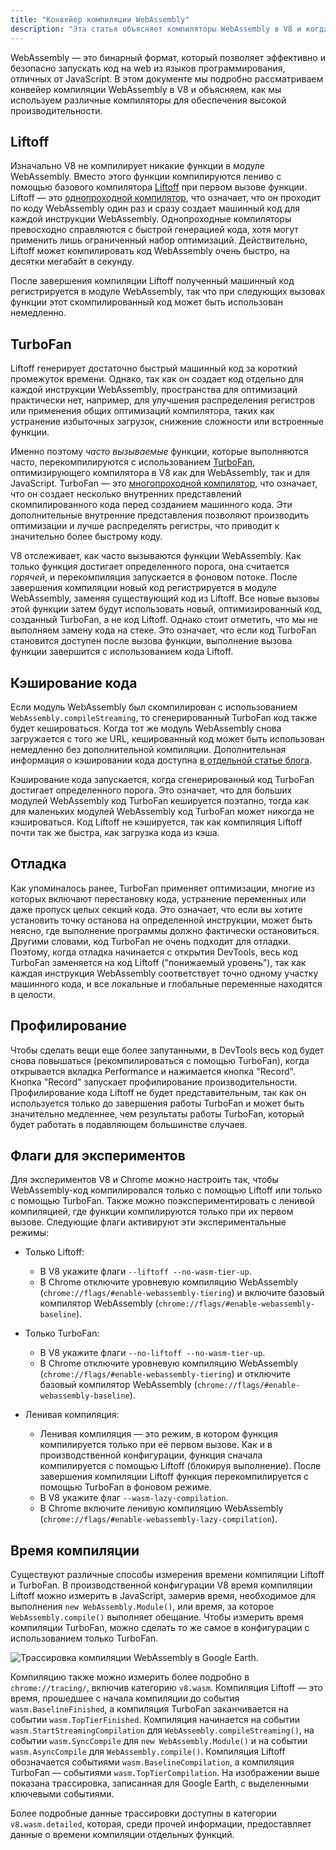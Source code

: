 ```yaml
---
title: "Конвейер компиляции WebAssembly"
description: "Эта статья объясняет компиляторы WebAssembly в V8 и когда они компилируют код WebAssembly."
---
```


WebAssembly — это бинарный формат, который позволяет эффективно и безопасно запускать код на web из языков программирования, отличных от JavaScript. В этом документе мы подробно рассматриваем конвейер компиляции WebAssembly в V8 и объясняем, как мы используем различные компиляторы для обеспечения высокой производительности.

## Liftoff

Изначально V8 не компилирует никакие функции в модуле WebAssembly. Вместо этого функции компилируются лениво с помощью базового компилятора [Liftoff](/blog/liftoff) при первом вызове функции. Liftoff — это [однопроходной компилятор](https://en.wikipedia.org/wiki/One-pass_compiler), что означает, что он проходит по коду WebAssembly один раз и сразу создает машинный код для каждой инструкции WebAssembly. Однопроходные компиляторы превосходно справляются с быстрой генерацией кода, хотя могут применить лишь ограниченный набор оптимизаций. Действительно, Liftoff может компилировать код WebAssembly очень быстро, на десятки мегабайт в секунду.

После завершения компиляции Liftoff полученный машинный код регистрируется в модуле WebAssembly, так что при следующих вызовах функции этот скомпилированный код может быть использован немедленно.

## TurboFan

Liftoff генерирует достаточно быстрый машинный код за короткий промежуток времени. Однако, так как он создает код отдельно для каждой инструкции WebAssembly, пространства для оптимизаций практически нет, например, для улучшения распределения регистров или применения общих оптимизаций компилятора, таких как устранение избыточных загрузок, снижение сложности или встроенные функции.

Именно поэтому _часто вызываемые_ функции, которые выполняются часто, перекомпилируются с использованием [TurboFan](/docs/turbofan), оптимизирующего компилятора в V8 как для WebAssembly, так и для JavaScript. TurboFan — это [многопроходной компилятор](https://en.wikipedia.org/wiki/Multi-pass_compiler), что означает, что он создает несколько внутренних представлений скомпилированного кода перед созданием машинного кода. Эти дополнительные внутренние представления позволяют производить оптимизации и лучше распределять регистры, что приводит к значительно более быстрому коду.

V8 отслеживает, как часто вызываются функции WebAssembly. Как только функция достигает определенного порога, она считается _горячей_, и перекомпиляция запускается в фоновом потоке. После завершения компиляции новый код регистрируется в модуле WebAssembly, заменяя существующий код из Liftoff. Все новые вызовы этой функции затем будут использовать новый, оптимизированный код, созданный TurboFan, а не код Liftoff. Однако стоит отметить, что мы не выполняем замену кода на стеке. Это означает, что если код TurboFan становится доступен после вызова функции, выполнение вызова функции завершится с использованием кода Liftoff.

## Кэширование кода

Если модуль WebAssembly был скомпилирован с использованием `WebAssembly.compileStreaming`, то сгенерированный TurboFan код также будет кешироваться. Когда тот же модуль WebAssembly снова загружается с того же URL, кешированный код может быть использован немедленно без дополнительной компиляции. Дополнительная информация о кэшировании кода доступна [в отдельной статье блога](/blog/wasm-code-caching).

Кэширование кода запускается, когда сгенерированный код TurboFan достигает определенного порога. Это означает, что для больших модулей WebAssembly код TurboFan кешируется поэтапно, тогда как для маленьких модулей WebAssembly код TurboFan может никогда не кэшироваться. Код Liftoff не кэшируется, так как компиляция Liftoff почти так же быстра, как загрузка кода из кэша.

## Отладка

Как упоминалось ранее, TurboFan применяет оптимизации, многие из которых включают перестановку кода, устранение переменных или даже пропуск целых секций кода. Это означает, что если вы хотите установить точку останова на определенной инструкции, может быть неясно, где выполнение программы должно фактически остановиться. Другими словами, код TurboFan не очень подходит для отладки. Поэтому, когда отладка начинается с открытия DevTools, весь код TurboFan заменяется на код Liftoff ("понижаемый уровень"), так как каждая инструкция WebAssembly соответствует точно одному участку машинного кода, и все локальные и глобальные переменные находятся в целости.

## Профилирование

Чтобы сделать вещи еще более запутанными, в DevTools весь код будет снова повышаться (рекомпилироваться с помощью TurboFan), когда открывается вкладка Performance и нажимается кнопка "Record". Кнопка "Record" запускает профилирование производительности. Профилирование кода Liftoff не будет представительным, так как он используется только до завершения работы TurboFan и может быть значительно медленнее, чем результаты работы TurboFan, который будет работать в подавляющем большинстве случаев.

## Флаги для экспериментов

Для экспериментов V8 и Chrome можно настроить так, чтобы WebAssembly-код компилировался только с помощью Liftoff или только с помощью TurboFan. Также можно поэкспериментировать с ленивой компиляцией, где функции компилируются только при их первом вызове. Следующие флаги активируют эти экспериментальные режимы:

- Только Liftoff:
    - В V8 укажите флаги `--liftoff --no-wasm-tier-up`.
    - В Chrome отключите уровневую компиляцию WebAssembly (`chrome://flags/#enable-webassembly-tiering`) и включите базовый компилятор WebAssembly (`chrome://flags/#enable-webassembly-baseline`).

- Только TurboFan:
    - В V8 укажите флаги `--no-liftoff --no-wasm-tier-up`.
    - В Chrome отключите уровневую компиляцию WebAssembly (`chrome://flags/#enable-webassembly-tiering`) и отключите базовый компилятор WebAssembly (`chrome://flags/#enable-webassembly-baseline`).

- Ленивая компиляция:
    - Ленивая компиляция — это режим, в котором функция компилируется только при её первом вызове. Как и в производственной конфигурации, функция сначала компилируется с помощью Liftoff (блокируя выполнение). После завершения компиляции Liftoff функция перекомпилируется с помощью TurboFan в фоновом режиме.
    - В V8 укажите флаг `--wasm-lazy-compilation`.
    - В Chrome включите ленивую компиляцию WebAssembly (`chrome://flags/#enable-webassembly-lazy-compilation`).

## Время компиляции

Существуют различные способы измерения времени компиляции Liftoff и TurboFan. В производственной конфигурации V8 время компиляции Liftoff можно измерить в JavaScript, замерив время, необходимое для выполнения `new WebAssembly.Module()`, или время, за которое `WebAssembly.compile()` выполняет обещание. Чтобы измерить время компиляции TurboFan, можно сделать то же самое в конфигурации с использованием только TurboFan.

![Трассировка компиляции WebAssembly в [Google Earth](https://earth.google.com/web).](/_img/wasm-compilation-pipeline/trace.svg)

Компиляцию также можно измерить более подробно в `chrome://tracing/`, включив категорию `v8.wasm`. Компиляция Liftoff — это время, прошедшее с начала компиляции до события `wasm.BaselineFinished`, а компиляция TurboFan заканчивается на событии `wasm.TopTierFinished`. Компиляция начинается на событии `wasm.StartStreamingCompilation` для `WebAssembly.compileStreaming()`, на событии `wasm.SyncCompile` для `new WebAssembly.Module()` и на событии `wasm.AsyncCompile` для `WebAssembly.compile()`. Компиляция Liftoff обозначается событиями `wasm.BaselineCompilation`, а компиляция TurboFan — событиями `wasm.TopTierCompilation`. На изображении выше показана трассировка, записанная для Google Earth, с выделенными ключевыми событиями.

Более подробные данные трассировки доступны в категории `v8.wasm.detailed`, которая, среди прочей информации, предоставляет данные о времени компиляции отдельных функций.
